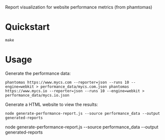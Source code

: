 

Report visualization for website performance metrics (from phamtomas)

# Quickstart

``
  make
``

# Usage

Generate the performance data:

``
  phantomas https://www.mycs.com --reporter=json --runs 10 --engine=webkit > performance_data/mycs.com.json
	phantomas https://www.mycs.io --reporter=json --runs 10 --engine=webkit > performance_data/mycs.io.json
``

Generate a HTML website to view the results:

``
	node generate-performance-report.js --source performance_data --output generated-reports
``

node generate-performance-report.js --source performance_data --output generated-reports